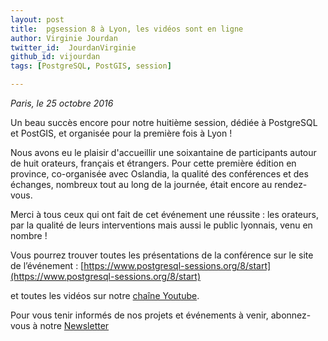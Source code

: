 ```yaml
---
layout: post
title:  pgsession 8 à Lyon, les vidéos sont en ligne
author: Virginie Jourdan
twitter_id:  JourdanVirginie   
github_id: vijourdan
tags: [PostgreSQL, PostGIS, session]

---
```

*Paris, le 25 octobre 2016*

Un beau succès encore pour notre huitième session, dédiée à PostgreSQL et PostGIS, et organisée pour la première fois à Lyon !


<!--MORE-->


Nous avons eu le plaisir d'accueillir une soixantaine de participants autour de huit orateurs, français et étrangers. 
Pour cette première édition en province, co-organisée avec Oslandia, la qualité des conférences et des échanges, nombreux tout au long de la journée, était encore au rendez-vous.

Merci à tous ceux qui ont fait de cet événement une réussite : les orateurs, par la qualité de leurs interventions mais aussi le public lyonnais, venu en nombre !

Vous pourrez trouver toutes les présentations de la conférence sur le site de l’événement : [https://www.postgresql-sessions.org/8/start](https://www.postgresql-sessions.org/8/start)

et toutes les vidéos sur notre [chaîne Youtube](https://www.youtube.com/playlist?list=PLdz5EN2NV_7DrC_7ECox7Kjzw2GEf8P38).

Pour vous tenir informés de nos projets et événements à venir, abonnez-vous à notre [Newsletter](https://dalibo.us6.list-manage.com/subscribe?u=1c10ff1ff8&id=0f138e24f0)

